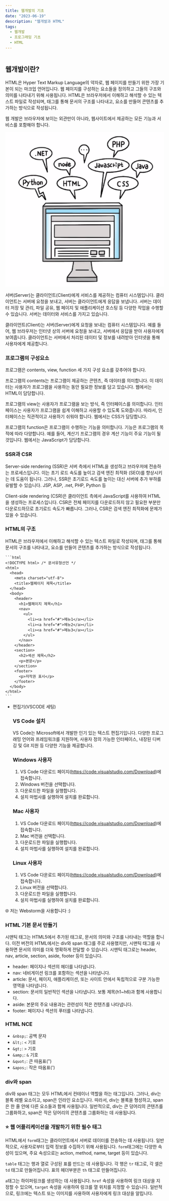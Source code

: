 ```yaml
---
title: 웹개발의 기초
date: "2023-06-19"
description: "웹개발과 HTML"
tags:
  - 웹개발
  - 프로그래밍 기초
  - HTML
---
```

```toc
```

## 웹개발이란?

HTML은 Hyper Text Markup Language의 약자로, 웹 페이지를 만들기 위한 가장 기본이 되는 마크업 언어입니다. 웹 페이지를 구성하는 요소들을 정의하고 그들의 구조와 의미를 나타내기 위해
사용됩니다. HTML은 브라우저에서 이해하고 해석할 수 있는 텍스트 파일로 작성되며, 태그를 통해 문서의 구조를 나타내고, 요소를 만들어 콘텐츠를 추가하는 방식으로 작성됩니다.

웹 개발은 브라우저에 보이는 외관만이 아니라, 웹사이트에서 제공하는 모든 기능과 서비스를 포함해야 합니다.

![img.png](img.png)

서버(Server)는 클라이언트(Client)에게 서비스를 제공하는 컴퓨터 시스템입니다. 클라이언트는 서버에 요청을 보내고, 서버는 클라이언트에게 응답을 보냅니다. 서버는 데이터 저장 및 관리, 파일 공유, 웹
페이지 및 애플리케이션 호스팅 등 다양한 작업을 수행할 수 있습니다. 서버는 데이터와 서비스를 가지고 있습니다.

클라이언트(Client)는 서버(Server)에게 요청을 보내는 컴퓨터 시스템입니다. 예를 들어, 웹 브라우저는 인터넷 상의 서버에 요청을 보내고, 서버에서 응답을 받아 사용자에게 보여줍니다. 클라이언트는 서버에서
처리된 데이터 및 정보를 내려받아 인터넷을 통해 사용자에게 제공합니다.

### 프로그램의 구성요소

프로그램은 contents, view, function 세 가지 구성 요소를 갖추어야 합니다.

프로그램의 contents는 프로그램이 제공하는 콘텐츠, 즉 데이터를 의미합니다. 이 데이터는 사용자가 프로그램을 사용하는 동안 필요한 정보를 담고 있습니다. 웹에서는 HTML이 담당합니다.

프로그램의 view는 사용자가 프로그램을 보는 방식, 즉 인터페이스를 의미합니다. 인터페이스는 사용자가 프로그램을 쉽게 이해하고 사용할 수 있도록 도와줍니다. 따라서, 인터페이스는 직관적이고 사용하기 쉬워야 합니다.
웹에서는 CSS가 담당합니다.

프로그램의 function은 프로그램이 수행하는 기능을 의미합니다. 기능은 프로그램의 목적에 따라 다양합니다. 예를 들어, 계산기 프로그램의 경우 계산 기능이 주요 기능이 될 것입니다. 웹에서는 JavaScript가
담당합니다.

### SSR과 CSR

Server-side rendering (SSR)은 서버 측에서 HTML을 생성하고 브라우저에 전송하는 프로세스입니다. 이는 초기 로드 속도를 높이고 검색 엔진 최적화 (SEO)를 향상시키는 데 도움이 됩니다.
그러나, SSR은 초기로드 속도를 높이는 대신 서버에 추가 부하를 유발할 수 있습니다. JSP, ASP, .net, PHP, Python 등

Client-side rendering (CSR)은 클라이언트 측에서 JavaScript를 사용하여 HTML을 생성하는 프로세스입니다. CSR은 전체 페이지를 다운로드하지 않고 필요한 부분만 다운로드하므로 초기로드
속도가 빠릅니다. 그러나, CSR은 검색 엔진 최적화에 문제가 있을 수 있습니다.

### HTML의 구조

HTML은 브라우저에서 이해하고 해석할 수 있는 텍스트 파일로 작성되며, 태그를 통해 문서의 구조를 나타내고, 요소를 만들어 콘텐츠를 추가하는 방식으로 작성됩니다.

    ```html
    <!DOCTYPE html> /* 문서유형선언 */
    <html>
      <head>
        <meta charset="utf-8">
        <title>웹페이지 제목</title>
      </head>
      <body>
        <header>
          <h1>웹페이지 제목</h1>
          <nav>
            <ul>
              <li><a href="#">메뉴1</a></li>
              <li><a href="#">메뉴2</a></li>
              <li><a href="#">메뉴3</a></li>
            </ul>
          </nav>
        </header>
        <section>
          <h2>섹션 제목</h2>
          <p>본문</p>
        </section>
        <footer>
          <p>저작권 표시</p>
        </footer>
      </body>
    </html>
    ```

- 편집기(VSCODE 세팅)

  ### VS Code 설치

  VS Code는 Microsoft에서 개발한 인기 있는 텍스트 편집기입니다. 다양한 프로그래밍 언어와 프레임워크를 지원하며, 사용자 정의 가능한 인터페이스, 내장된 디버깅 및 Git 지원 등 다양한 기능을
  제공합니다.

  ### Windows 사용자

    1. VS Code 다운로드 페이지(https://code.visualstudio.com/Download)에 접속합니다.
    2. Windows 버전을 선택합니다.
    3. 다운로드한 파일을 실행합니다.
    4. 설치 마법사를 실행하여 설치를 완료합니다.

  ### Mac 사용자

    1. VS Code 다운로드 페이지(https://code.visualstudio.com/Download)에 접속합니다.
    2. Mac 버전을 선택합니다.
    3. 다운로드한 파일을 실행합니다.
    4. 설치 마법사를 실행하여 설치를 완료합니다.

  ### Linux 사용자

    1. VS Code 다운로드 페이지(https://code.visualstudio.com/Download)에 접속합니다.
    2. Linux 버전을 선택합니다.
    3. 다운로드한 파일을 실행합니다.
    4. 설치 마법사를 실행하여 설치를 완료합니다.

<aside>
🌐 저는 Webstorm을 사용합니다 :)
</aside>

### HTML 기본 문서 만들기

시맨틱 태그는 HTML5에서 추가된 태그로, 문서의 의미와 구조를 나타내는 역할을 합니다. 이전 버전의 HTML에서는 div와 span 태그를 주로 사용했지만, 시맨틱 태그를 사용하면 문서의 의미를 더욱 명확하게
전달할 수 있습니다. 시맨틱 태그로는 header, nav, article, section, aside, footer 등이 있습니다.

- header: 페이지나 섹션의 헤더를 나타냅니다.
- nav: 네비게이션 링크를 포함하는 섹션을 나타냅니다.
- article: 문서, 페이지, 애플리케이션, 또는 사이트 안에서 독립적으로 구분 가능한 영역을 나타냅니다.
- section: 문서의 일반적인 섹션을 나타냅니다. 보통 제목(h1~h6)과 함께 사용합니다.
- aside: 본문의 주요 내용과는 관련성이 적은 컨텐츠를 나타냅니다.
- footer: 페이지나 섹션의 푸터를 나타냅니다.

### HTML NCE

- `&nbsp;`: 공백 문자
- `&lt;`: `<` 기호
- `&gt;`: `>` 기호
- `&amp;`: `&` 기호
- `&quot;`: 큰 따옴표(")
- `&apos;`: 작은 따옴표(')

### div와 span

div와 span 태그는 모두 HTML에서 컨테이너 역할을 하는 태그입니다. 그러나, div는 블록 레벨 요소이고, span은 인라인 요소입니다. 따라서, div는 블록을 형성하고, span은 한 줄 안에 다른
요소들과 함께 사용됩니다. 일반적으로, div는 큰 덩어리의 콘텐츠를 그룹화하고, span은 작은 덩어리의 콘텐츠를 그룹화하는 데 사용됩니다.

### ⭐️ 웹 어플리케이션을 개발하기 위한 필수 태그

HTML에서 `form`태그는 클라이언트에서 서버로 데이터를 전송하는 데 사용됩니다. 일반적으로, 사용자로부터 입력 정보를 수집하기 위해 사용됩니다. `form`태그에는 다양한 속성이 있으며, 주요 속성으로는
action, method, name, target 등이 있습니다.

`table` 태그는 행과 열로 구성된 표를 만드는 데 사용됩니다. 각 행은 `tr` 태그로, 각 셀은 `td` 태그로 만들어집니다. 표의 헤더부분은 `th` 태그로 만들어집니다.

`a`태그는 하이퍼링크를 생성하는 데 사용됩니다. `href` 속성을 사용하여 링크 대상을 지정할 수 있으며, `target` 속성을 사용하여 링크를 열 위치를 지정할 수 있습니다. 일반적으로, 링크에는 텍스트 또는
이미지를 사용하여 사용자에게 링크 대상을 알립니다.
  